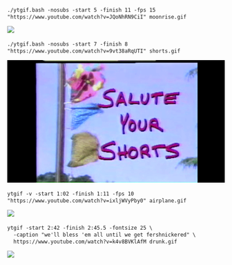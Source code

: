 ```
./ytgif.bash -nosubs -start 5 -finish 11 -fps 15 "https://www.youtube.com/watch?v=JQoNhRN9CiI" moonrise.gif
```

![](gifs/moonrise.gif)

```
./ytgif.bash -nosubs -start 7 -finish 8 "https://www.youtube.com/watch?v=9vt38aRqUTI" shorts.gif
```

![](gifs/shorts.gif)

```
ytgif -v -start 1:02 -finish 1:11 -fps 10 "https://www.youtube.com/watch?v=ixljWVyPby0" airplane.gif
```

![](gifs/airplane.gif)

```
ytgif -start 2:42 -finish 2:45.5 -fontsize 25 \
  -caption "we'll bless 'em all until we get fershnickered" \
  https://www.youtube.com/watch?v=k4v8BVKlAfM drunk.gif
```

![](gifs/drunk.gif)
